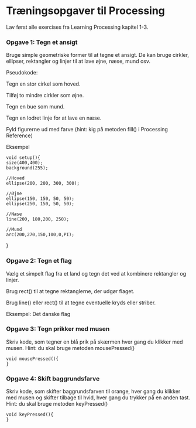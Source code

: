 # Træningsopgaver til Processing

Lav først alle exercises fra Learning Processing kapitel 1-3.



### Opgave 1: Tegn et ansigt

Bruge simple geometriske former til at tegne et ansigt. De kan bruge cirkler, ellipser, rektangler og linjer til at lave øjne, næse, mund osv.

Pseudokode:

Tegn en stor cirkel som hoved.

Tilføj to mindre cirkler som øjne.

Tegn en bue som mund.

Tegn en lodret linje for at lave en næse.

Fyld figurerne ud med farve (hint: kig på metoden fill() i Processing Reference)

Eksempel  

    void setup(){
    size(400,400);
    background(255);

    //Hoved
    ellipse(200, 200, 300, 300);

    //Øjne
    ellipse(150, 150, 50, 50);
    ellipse(250, 150, 50, 50);

    //Næse
    line(200, 180,200, 250);

    //Mund
    arc(200,270,150,100,0,PI);
}

### Opgave 2: Tegn et flag

Vælg et simpelt flag fra et land og tegn det ved at kombinere rektangler og linjer.

Brug rect() til at tegne rektanglerne, der udgør flaget.

Brug line() eller rect() til at tegne eventuelle kryds eller striber.

Eksempel: Det danske flag


### Opgave 3: Tegn prikker med musen

Skriv kode, som tegner en blå prik på skærmen hver gang du klikker med musen. Hint: du skal bruge metoden mousePressed()


    void mousePressed(){
    }


### Opgave 4: Skift baggrundsfarve

Skriv kode, som skifter baggrundsfarven til orange, hver gang du klikker med musen og skifter tilbage til hvid, hver gang du trykker på en anden tast. Hint: du skal bruge metoden keyPressed()
    
    void keyPressed(){
    }
 

 

 